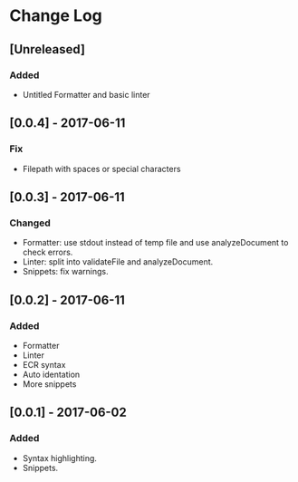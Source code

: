 # Change Log

## [Unreleased]
### Added
- Untitled Formatter and basic linter

## [0.0.4] - 2017-06-11
### Fix
- Filepath with spaces or special characters

## [0.0.3] - 2017-06-11
### Changed
- Formatter: use stdout instead of temp file and use analyzeDocument to check errors.
- Linter: split into validateFile and analyzeDocument.
- Snippets: fix warnings.

## [0.0.2] - 2017-06-11
### Added
- Formatter
- Linter
- ECR syntax
- Auto identation
- More snippets

## [0.0.1] - 2017-06-02
### Added
- Syntax highlighting.
- Snippets.